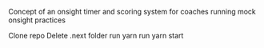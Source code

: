 Concept of an onsight timer and scoring system for coaches running mock onsight practices

Clone repo
Delete .next folder
run yarn
run yarn start